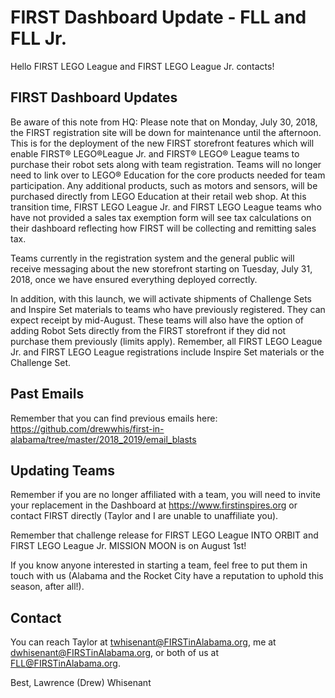 # FIRST Dashboard Update - FLL and FLL Jr.

Hello FIRST LEGO League and FIRST LEGO League Jr. contacts!

## FIRST Dashboard Updates
Be aware of this note from HQ:
Please note that on Monday, July 30, 2018, the FIRST registration site will be down for maintenance until the afternoon. This is for the deployment of the new FIRST storefront features which will enable FIRST® LEGO®League Jr. and FIRST® LEGO® League teams to purchase their robot sets along with team registration.  Teams will no longer need to link over to LEGO® Education for the core products needed for team participation. Any additional products, such as motors and sensors, will be purchased directly from LEGO Education at their retail web shop.
At this transition time, FIRST LEGO League Jr. and FIRST LEGO League teams who have not provided a sales tax exemption form will see tax calculations on their dashboard reflecting how FIRST will be collecting and remitting sales tax.

Teams currently in the registration system and the general public will receive messaging about the new storefront starting on Tuesday, July 31, 2018, once we have ensured everything deployed correctly.

In addition, with this launch, we will activate shipments of Challenge Sets and Inspire Set materials to teams who have previously registered. They can expect receipt by mid-August. These teams will also have the option of adding Robot Sets directly from the FIRST storefront if they did not purchase them previously (limits apply). Remember, all FIRST LEGO League Jr. and FIRST LEGO League registrations include Inspire Set materials or the Challenge Set.

## Past Emails
Remember that you can find previous emails here: https://github.com/drewwhis/first-in-alabama/tree/master/2018_2019/email_blasts

## Updating Teams
Remember if you are no longer affiliated with a team, you will need to invite your replacement in the Dashboard at https://www.firstinspires.org or contact FIRST directly (Taylor and I are unable to unaffiliate you).

Remember that challenge release for FIRST LEGO League INTO ORBIT and FIRST LEGO League Jr. MISSION MOON is on August 1st!

If you know anyone interested in starting a team, feel free to put them in touch with us (Alabama and the Rocket City have a reputation to uphold this season, after all!).

## Contact
You can reach Taylor at twhisenant@FIRSTinAlabama.org, me at dwhisenant@FIRSTinAlabama.org, or both of us at FLL@FIRSTinAlabama.org.

Best,
Lawrence (Drew) Whisenant
